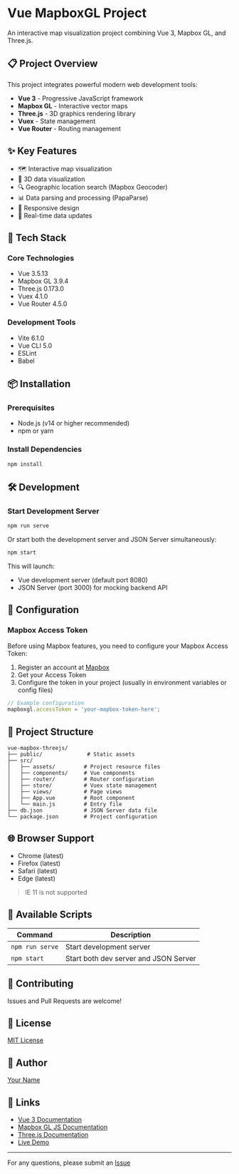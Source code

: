 # Vue MapboxGL Project

An interactive map visualization project combining Vue 3, Mapbox GL, and Three.js.

## 📋 Project Overview

This project integrates powerful modern web development tools:
- **Vue 3** - Progressive JavaScript framework
- **Mapbox GL** - Interactive vector maps
- **Three.js** - 3D graphics rendering library
- **Vuex** - State management
- **Vue Router** - Routing management

## ✨ Key Features

- 🗺️ Interactive map visualization
- 🎨 3D data visualization
- 🔍 Geographic location search (Mapbox Geocoder)
- 📊 Data parsing and processing (PapaParse)
- 🎯 Responsive design
- 🔄 Real-time data updates

## 🚀 Tech Stack

### Core Technologies
- Vue 3.5.13
- Mapbox GL 3.9.4
- Three.js 0.173.0
- Vuex 4.1.0
- Vue Router 4.5.0

### Development Tools
- Vite 6.1.0
- Vue CLI 5.0
- ESLint
- Babel

## 📦 Installation

### Prerequisites
- Node.js (v14 or higher recommended)
- npm or yarn

### Install Dependencies

```bash
npm install
```

## 🛠️ Development

### Start Development Server

```bash
npm run serve
```

Or start both the development server and JSON Server simultaneously:

```bash
npm start
```

This will launch:
- Vue development server (default port 8080)
- JSON Server (port 3000) for mocking backend API

## 🔑 Configuration

### Mapbox Access Token

Before using Mapbox features, you need to configure your Mapbox Access Token:

1. Register an account at [Mapbox](https://www.mapbox.com/)
2. Get your Access Token
3. Configure the token in your project (usually in environment variables or config files)

```javascript
// Example configuration
mapboxgl.accessToken = 'your-mapbox-token-here';
```

## 📁 Project Structure

```
vue-mapbox-threejs/
├── public/              # Static assets
├── src/
│   ├── assets/         # Project resource files
│   ├── components/     # Vue components
│   ├── router/         # Router configuration
│   ├── store/          # Vuex state management
│   ├── views/          # Page views
│   ├── App.vue         # Root component
│   └── main.js         # Entry file
├── db.json             # JSON Server data file
└── package.json        # Project configuration
```

## 🌐 Browser Support

- Chrome (latest)
- Firefox (latest)
- Safari (latest)
- Edge (latest)

> IE 11 is not supported

## 📝 Available Scripts

| Command | Description |
|---------|-------------|
| `npm run serve` | Start development server |
| `npm start` | Start both dev server and JSON Server |

## 🤝 Contributing

Issues and Pull Requests are welcome!

## 📄 License

[MIT License](LICENSE)

## 👥 Author

[Your Name](https://github.com/yourusername)

## 🔗 Links

- [Vue 3 Documentation](https://vuejs.org/)
- [Mapbox GL JS Documentation](https://docs.mapbox.com/mapbox-gl-js/)
- [Three.js Documentation](https://threejs.org/docs/)
- [Live Demo](your-demo-link)

---

For any questions, please submit an [Issue](https://github.com/yourusername/projectname/issues)
